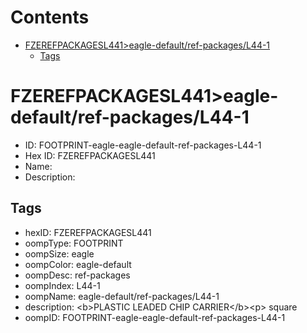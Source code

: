 



Contents
========

* [FZEREFPACKAGESL441>eagle-default/ref-packages/L44-1](#fzerefpackagesl441eagle-defaultref-packagesl44-1)
	* [Tags](#tags)

# FZEREFPACKAGESL441>eagle-default/ref-packages/L44-1

- ID: FOOTPRINT-eagle-eagle-default-ref-packages-L44-1
- Hex ID: FZEREFPACKAGESL441
- Name: 
- Description: 

## Tags

- hexID: FZEREFPACKAGESL441
- oompType: FOOTPRINT
- oompSize: eagle
- oompColor: eagle-default
- oompDesc: ref-packages
- oompIndex: L44-1
- oompName: eagle-default/ref-packages/L44-1
- description: &lt;b&gt;PLASTIC LEADED CHIP CARRIER&lt;/b&gt;&lt;p&gt;&#xD;
square
- oompID: FOOTPRINT-eagle-eagle-default-ref-packages-L44-1
